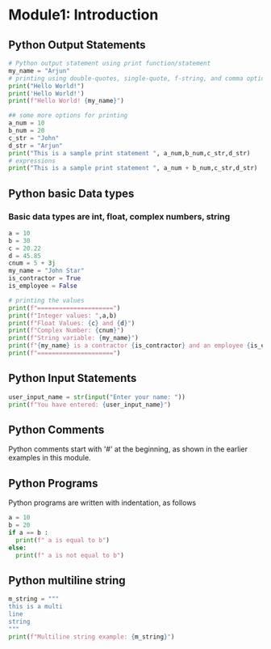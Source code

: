 # Module1: Introduction

## Python Output Statements
```python
# Python output statement using print function/statement
my_name = "Arjun"
# printing using double-quotes, single-quote, f-string, and comma options
print("Hello World!")
print('Hello World!')
print(f"Hello World! {my_name}")

## some more options for printing
a_num = 10
b_num = 20
c_str = "John"
d_str = "Arjun"
print("This is a sample print statement ", a_num,b_num,c_str,d_str)
# expressions
print("This is a sample print statement ", a_num + b_num,c_str,d_str)
```
## Python basic Data types
### Basic data types are int, float, complex numbers, string
```python
a = 10
b = 30
c = 20.22
d = 45.85
cnum = 5 + 3j
my_name = "John Star"
is_contractor = True
is_employee = False

# printing the values
print(f"=====================")
print(f"Integer values: ",a,b)
print(f"Float Values: {c} and {d}")
print(f"Complex Number: {cnum}")
print(f"String variable: {my_name}")
print(f"{my_name} is a contractor {is_contractor} and an employee {is_employee}")
print(f"=====================")
```

## Python Input Statements
```python
user_input_name = str(input("Enter your name: "))
print(f"You have entered: {user_input_name}")
```

## Python Comments

Python comments start with '#' at the beginning, as shown in the earlier examples in this module.

## Python Programs
Python programs are written with indentation, as follows

```python
a = 10
b = 20
if a == b :
  print(f" a is equal to b")
else:
  print(f" a is not equal to b")
```

## Python multiline string
```python
m_string = """
this is a multi
line
string
"""
print(f"Multiline string example: {m_string}")

```
